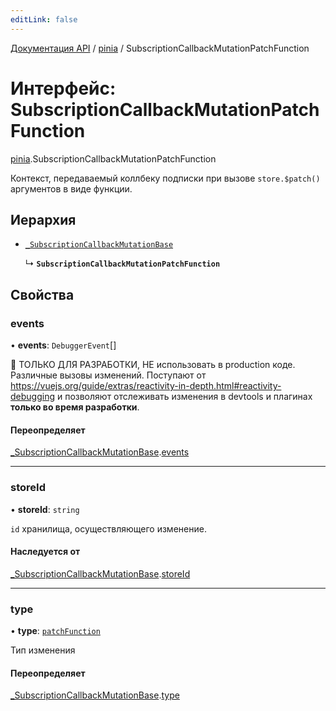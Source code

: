 ```yaml
---
editLink: false
---
```


[Документация API](../index.md) / [pinia](../modules/pinia.md) / SubscriptionCallbackMutationPatchFunction

# Интерфейс: SubscriptionCallbackMutationPatchFunction

[pinia](../modules/pinia.md).SubscriptionCallbackMutationPatchFunction

Контекст, передаваемый коллбеку подписки при вызове `store.$patch()` аргументов в виде функции.

## Иерархия

- [`_SubscriptionCallbackMutationBase`](pinia._SubscriptionCallbackMutationBase.md)

  ↳ **`SubscriptionCallbackMutationPatchFunction`**

## Свойства

### events

• **events**: `DebuggerEvent`[]

🔴 ТОЛЬКО ДЛЯ РАЗРАБОТКИ, НЕ использовать в production коде. Различные вызовы изменений. Поступают от https://vuejs.org/guide/extras/reactivity-in-depth.html#reactivity-debugging и позволяют отслеживать изменения в devtools и плагинах **только во время разработки**.

#### Переопределяет

[_SubscriptionCallbackMutationBase](pinia._SubscriptionCallbackMutationBase.md).[events](pinia._SubscriptionCallbackMutationBase.md#events)

___

### storeId

• **storeId**: `string`

`id` хранилища, осуществляющего изменение.

#### Наследуется от

[_SubscriptionCallbackMutationBase](pinia._SubscriptionCallbackMutationBase.md).[storeId](pinia._SubscriptionCallbackMutationBase.md#storeId)

___

### type

• **type**: [`patchFunction`](../enums/pinia.MutationType.md#patchFunction)

Тип изменения

#### Переопределяет

[_SubscriptionCallbackMutationBase](pinia._SubscriptionCallbackMutationBase.md).[type](pinia._SubscriptionCallbackMutationBase.md#type)
